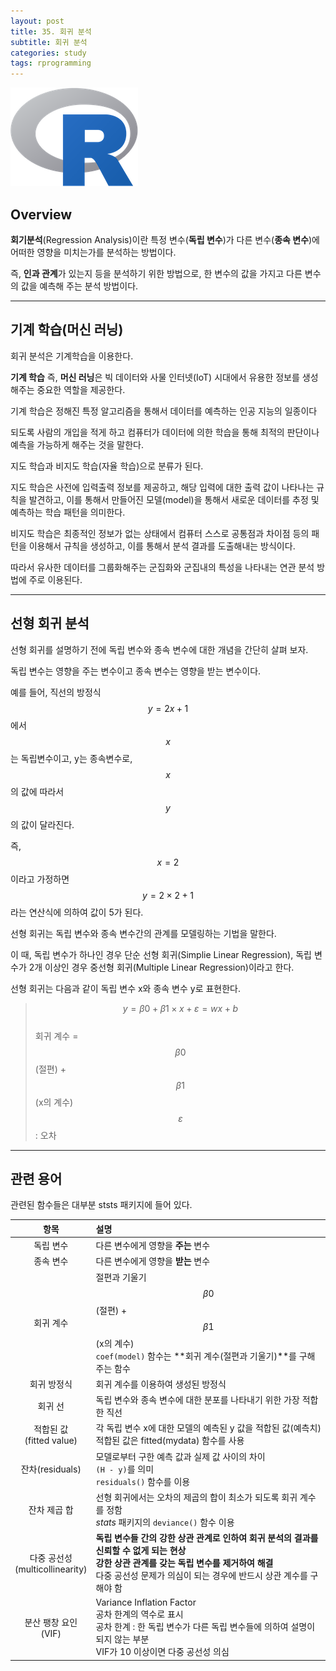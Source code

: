 ```yaml
---
layout: post
title: 35. 회귀 분석
subtitle: 회귀 분석
categories: study
tags: rprogramming
---
```


![r](/assets/img/logo/r-logo.png)

## Overview

**회기분석**(Regression Analysis)이란 특정 변수(**독립 변수**)가 다른 변수(**종속 변수**)에 어떠한 영향을 미치는가를 분석하는 방법이다.

즉, **인과 관계**가 있는지 등을 분석하기 위한 방법으로, 한 변수의 값을 가지고 다른 변수의 값을 예측해 주는 분석 방법이다.

***

## 기계 학습(머신 러닝)

회귀 분석은 기계학습을 이용한다.

**기계 학습** 즉, **머신 러닝**은 빅 데이터와 사물 인터넷(IoT) 시대에서 유용한 정보를 생성해주는 중요한 역할을 제공한다.

기계 학습은 정해진 특정 알고리즘을 통해서 데이터를 예측하는 인공 지능의 일종이다

되도록 사람의 개입을 적게 하고 컴퓨터가 데이터에 의한 학습을 통해 최적의 판단이나 예측을 가능하게 해주는 것을 말한다.

지도 학습과 비지도 학습(자율 학습)으로 분류가 된다.

지도 학습은 사전에 입력출력 정보를 제공하고, 해당 입력에 대한 출력 값이 나타나는 규칙을 발견하고, 이를 통해서 만들어진 모델(model)을 통해서 새로운 데이터를 추정 및 예측하는 학습 패턴을 의미한다.

비지도 학습은 최종적인 정보가 없는 상태에서 컴퓨터 스스로 공통점과 차이점 등의 패턴을 이용해서 규칙을 생성하고, 이를 통해서 분석 결과를 도출해내는 방식이다.

따라서 유사한 데이터를 그룹화해주는 군집화와 군집내의 특성을 나타내는 연관 분석 방법에 주로 이용된다.

***

## 선형 회귀 분석


선형 회귀를 설명하기 전에 독립 변수와 종속 변수에 대한 개념을 간단히 살펴 보자. 

독립 변수는 영향을 주는 변수이고 종속 변수는 영향을 받는 변수이다.

예를 들어, 직선의 방정식 $$y = 2x+1$$에서$$x$$는 독립변수이고, y는 종속변수로, $$x$$의 값에 따라서 $$y$$의 값이 달라진다.

즉, $$x=2$$이라고 가정하면 $$y=2\times2+1$$ 라는 연산식에 의하여 값이 5가 된다.

선형 회귀는 독립 변수와 종속 변수간의 관계를 모델링하는 기법을 말한다.

이 때, 독립 변수가 하나인 경우 단순 선형 회귀(Simplie Linear Regression), 독립 변수가 2개 이상인 경우 중선형 회귀(Multiple Linear Regression)이라고 한다.

선형 회귀는 다음과 같이 독립 변수 x와 종속 변수 y로 표현한다.

> $$y=\beta0+\beta1\times x + \varepsilon=wx+b$$  
> 회귀 계수 = $$\beta 0$$(절편) + $$\beta 1$$(x의 계수)  
> $$\varepsilon$$ : 오차

***

## 관련 용어

관련된 함수들은 대부분 ststs 패키지에 들어 있다.

| 항목 | 설명 |
|:-------:|:--------|
| 독립 변수 | 다른 변수에게 영향을 **주는** 변수 |
| 종속 변수 | 다른 변수에게 영향을 **받는** 변수 |
| 회귀 계수 | 절편과 기울기<br>$$\beta0$$(절편) + $$\beta1$$(x의 계수)<br>`coef(model)` 함수는 **회귀 계수(절편과 기울기)**를 구해 주는 함수 |
| 회귀 방정식 | 회귀 계수를 이용하여 생성된 방정식 |
| 회귀 선 | 독립 변수와 종속 변수에 대한 분포를 나타내기 위한 가장 적합한 직선 |
| 적합된 값<br>(fitted value) | 각 독립 변수 x에 대한 모델의 예측된 y 값을 적합된 값(예측치)<br>적합된 값은 fitted(mydata) 함수를 사용 |
| 잔차(residuals) | 모델로부터 구한 예측 값과 실제 값 사이의 차이<br>`(H - y)`를 의미<br>`residuals()` 함수를 이용 |
| 잔차 제곱 합 | 선형 회귀에서는 오차의 제곱의 합이 최소가 되도록 회귀 계수를 정함<br>*stats* 패키지의 `deviance()` 함수 이용 |
| 다중 공선성<br>(multicollinearity) | **독립 변수들 간의 강한 상관 관계로 인하여 회귀 분석의 결과를 신뢰할 수 없게 되는 현상**<br>**강한 상관 관계를 갖는 독립 변수를 제거하여 해결**<br>다중 공선성 문제가 의심이 되는 경우에 반드시 상관 계수를 구해야 함 |
| 분산 팽창 요인<br>(VIF) | Variance Inflation Factor<br>공차 한계의 역수로 표시<br>공차 한계 : 한 독립 변수가 다른 독립 변수들에 의하여 설명이 되지 않는 부분<br>VIF가 10 이상이면 다중 공선성 의심 |